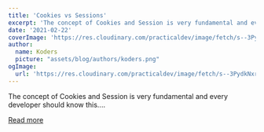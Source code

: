 ```yaml
---
title: 'Cookies vs Sessions'
excerpt: 'The concept of Cookies and Session is very fundamental and every developer should know this....'
date: '2021-02-22'
coverImage: 'https://res.cloudinary.com/practicaldev/image/fetch/s--3PydkNxr--/c_imagga_scale,f_auto,fl_progressive,h_420,q_auto,w_1000/https://dev-to-uploads.s3.amazonaws.com/uploads/articles/f0p1t6w543f2y3zflrw6.png'
author:
  name: Koders
  picture: "assets/blog/authors/koders.png"
ogImage:
  url: 'https://res.cloudinary.com/practicaldev/image/fetch/s--3PydkNxr--/c_imagga_scale,f_auto,fl_progressive,h_420,q_auto,w_1000/https://dev-to-uploads.s3.amazonaws.com/uploads/articles/f0p1t6w543f2y3zflrw6.png'
---
```


The concept of Cookies and Session is very fundamental and every developer should know this....

[Read more](https://dev.to/rahxuls/cookies-vs-sessions-ca5)
